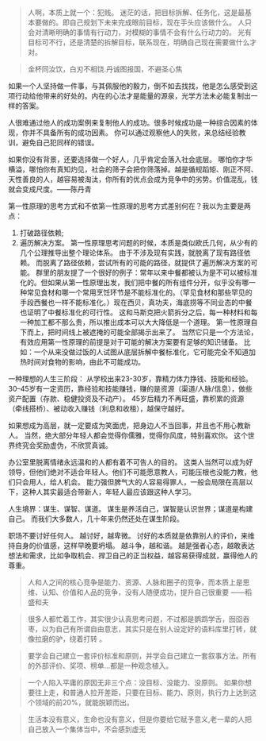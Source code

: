>人啊，本质上就一个：犯贱。 迷茫的话，把目标拆解、任务化，这是最基本要做的。即自己规划下未来完成眼前目标，现在手头应该做什么。 人只会对清晰明确的事情有行动力，对模糊的事情不会有什么行动力的。 光有目标可不行，还是清楚的拆解目标，联系现在，明确自己现在需要做什么才对。

>金杯同汝饮，白刃不相饶.丹诚图报国，不避圣心焦

如果一个人坚持做一件事，与其佩服他的毅力，倒不如去找找，他是怎么感受到这项行动给他带来的好处的。内在的心法才是能量的源泉，光学方法未必能复制出一样的答案。

人很难通过他人的成功案例来复制他人的成功。很多时候成功是一种综合因素的体现，你并不具备所有的成功因素。
你可以通过观察他人的失败，来总结经验教训，避免自己犯同样的错误。
  
如果你没有背景，还要选择做一个好人，几乎肯定会落入社会底层。
哪怕你才华横溢，哪怕你有真知灼见，社会的筛子会把你筛落掉。越是循规蹈矩、刚正不阿、天性善良的人，越容易被淘汰，你所有的优点会成为竞争中的劣势。价值混乱，钱就会变成尺度。——陈丹青

第一性原理的思考方式和不依第一性原理的思考方式差别何在？我以为主要是两点：
1. 打破路径依赖;
2. 遍历解决方案。
  第一性原理思考问题的时候，本质是类似欧氏几何，从少有的几个公理推导出整个理论体系。
  由于不涉及现有实践，就脱离了现有路径依赖。
  而脱离了路径依赖，尝试所有的可能的路径，就提供了遍历解决方案的可能。
  群里的朋友提了一个很好的例子：常年以来中餐都被认为是不可以被标准化的。但如果从第一性原理出发，我们把中餐的所有组件分开，似乎没有哪一种常见食材和哪一个常用烹饪环节是不能标准化的。（罕见食材和那些罕见的手段西餐也一样不能标准化。）现在西贝，真功夫，海底捞等不同业态的中餐也证明了中餐标准化的可行性。
  这和马斯克把火箭拆分之后，每一种材料和每一种加工都不那么贵，所以推出成本可以大大降低是一个道理。
  第一性原理自下而上，把时间线上被遮掩的可能全部揭示出来了。
  当然它只是一个方法论，有效应用第一性原理的前提是对于可能的解决方案要有足够的知识储备。
  比如：一个从来没做过饭的人试图从底层拆解中餐标准化，它可能完全不知道加热时间对食物的影响，由此不可能成功。

 一种理想的人生三阶段： 
  从学校出来23-30岁，靠精力体力挣钱、技能和经验。 
  30–45岁有一定资历，靠经验和技能赚钱，赚的是资源（渠道/人脉/信息），做些资产配置（存款、稳健投资及不动产）。 
  45岁后精力不再旺盛，靠积累的资源（牵线搭桥）、被动收入赚钱（利息和收租），越保守越好。
  
 如果想成为高层，就一定要成为笑面虎，把身边人不当回事，并且也不用心教新人。 当然，绝大部分年轻人都会觉得你儒雅，觉得你风度，特别喜欢你。 这个世界终究会奖励虚伪，不欣赏真诚。

办公室里脱离情绪永远温和的人都有着不可告人的目的。 
这类人当然可以成为好领导，但他们绝对不适合年轻人。他们不可能愿意教人，可能压根也没能力教，他们只会用人，给人机会。 
能力强但脾气大的人容易得罪人，一般会局限在高层以下，这种人其实最适合带新人，年轻人最应该跟这种人学习。

人生境界：谋生、谋智、谋道。 谋生是养活自己，谋智是认识世界；谋道是构建自己。 而我们大多数人，几十年来仍然还处在谋生阶段。 

职场不要讨好任何人。
越讨好，越卑微。
讨好的本质就是依靠别人的评价，来维持自身的价值感，这样早晚要坍塌。
越斗争，越和谐。
越是强者心态，越敢表达想法和需求，比如争取机会、捍卫自己的正当权益，越容易获得成就，赢得他人的尊重。  
  
> 人和人之间的核心竞争是能力、资源、人脉和圈子的竞争，而本质上是思维、认知、价值和人品的竞争，没有人随便成功，提升自己很重要 ——稻盛和夫

> 很多人都忙着工作，其实很少认真思考问题，不过都是鹦鹉学舌，囫囵吞枣，以为自己有所谓自由意志，其实只是在别人设定好的语料库里打转，就像拉磨的驴，绕着打转 。

> 要学会自己建立一套评价标准和原则，并学会自己建立一套叙事方法。所有的外部评价、奖项、榜单...都是一种观念植入。

>一个人陷入平庸的原因无非三个点：没目标、没能力、没原则。 如果你想要往上走，和普通人拉开差距，只要在目标、能力、原则，执行力上达到这个领域的前20%，就能脱颖而出。

> 生活本没有意义，生命也没有意义，但是你要给它赋予意义,老一辈的人把自己放入一个集体当中，不会感到虚无 